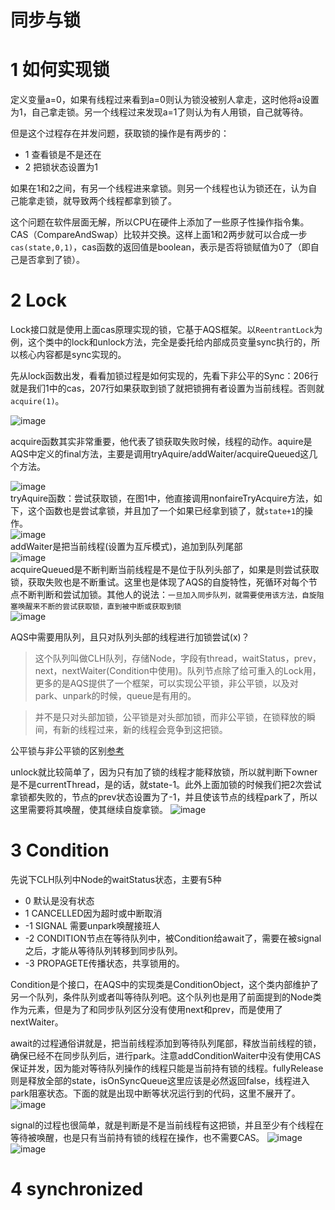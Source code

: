 # 同步与锁
# 1 如何实现锁
定义变量a=0，如果有线程过来看到a=0则认为锁没被别人拿走，这时他将a设置为1，自己拿走锁。另一个线程过来发现a=1了则认为有人用锁，自己就等待。

但是这个过程存在并发问题，获取锁的操作是有两步的：
- 1 查看锁是不是还在
- 2 把锁状态设置为1

如果在1和2之间，有另一个线程进来拿锁。则另一个线程也认为锁还在，认为自己能拿走锁，就导致两个线程都拿到锁了。

这个问题在软件层面无解，所以CPU在硬件上添加了一些原子性操作指令集。CAS（CompareAndSwap）比较并交换。这样上面1和2两步就可以合成一步`cas(state,0,1)`，cas函数的返回值是boolean，表示是否将锁赋值为0了（即自己是否拿到了锁）。
# 2 Lock
Lock接口就是使用上面cas原理实现的锁，它基于AQS框架。以`ReentrantLock`为例，这个类中的lock和unlock方法，完全是委托给内部成员变量sync执行的，所以核心内容都是sync实现的。

先从lock函数出发，看看加锁过程是如何实现的，先看下非公平的Sync：206行就是我们1中的cas，207行如果获取到锁了就把锁拥有者设置为当前线程。否则就`acquire(1)`。

![image](https://i.imgur.com/WP2ozNW.png)

acquire函数其实非常重要，他代表了锁获取失败时候，线程的动作。aquire是AQS中定义的final方法，主要是调用tryAquire/addWaiter/acquireQueued这几个方法。

![image](https://i.imgur.com/Se9Xsx6.png)  
tryAquire函数：尝试获取锁，在图1中，他直接调用nonfaireTryAcquire方法，如下，这个函数也是尝试拿锁，并且加了一个如果已经拿到锁了，就`state+1`的操作。  
![image](https://i.imgur.com/3i2rupz.png)  
addWaiter是把当前线程(设置为互斥模式)，追加到队列尾部  
![image](https://i.imgur.com/wK5EHvR.png)   
acquireQueued是不断判断当前线程是不是位于队列头部了，如果是则尝试获取锁，获取失败也是不断重试。这里也是体现了AQS的自旋特性，死循环对每个节点不断判断和尝试加锁。其他人的说法：`一旦加入同步队列，就需要使用该方法，自旋阻塞唤醒来不断的尝试获取锁，直到被中断或获取到锁`  
![image](https://i.imgur.com/B8fe55K.png)  

AQS中需要用队列，且只对队列头部的线程进行加锁尝试(x)？

> 这个队列叫做CLH队列，存储Node，字段有thread，waitStatus，prev，next，nextWaiter(Condition中使用)。队列节点除了给可重入的Lock用，更多的是AQS提供了一个框架，可以实现公平锁，非公平锁，以及对park、unpark的时候，queue是有用的。

> 并不是只对头部加锁，公平锁是对头部加锁，而非公平锁，在锁释放的瞬间，有新的线程过来，新的线程会竞争到这把锁。


公平锁与非公平锁的区别[参考](https://www.jianshu.com/p/f584799f1c77)


unlock就比较简单了，因为只有加了锁的线程才能释放锁，所以就判断下owner是不是currentThread，是的话，就state-1。此外上面加锁的时候我们把2次尝试拿锁都失败的，节点的prev状态设置为了-1，并且使该节点的线程park了，所以这里需要将其唤醒，使其继续自旋拿锁。
![image](https://i.imgur.com/QMtehyn.png)

# 3 Condition
先说下CLH队列中Node的waitStatus状态，主要有5种 
- 0 默认是没有状态 
- 1 CANCELLED因为超时或中断取消
- -1 SIGNAL 需要unpark唤醒接班人
- -2 CONDITION节点在等待队列中，被Condition给await了，需要在被signal之后，才能从等待队列转移到同步队列。
- -3 PROPAGETE传播状态，共享锁用的。

Condition是个接口，在AQS中的实现类是ConditionObject，这个类内部维护了另一个队列，条件队列或者叫等待队列吧。这个队列也是用了前面提到的Node类作为元素，但是为了和同步队列区分没有使用next和prev，而是使用了nextWaiter。


await的过程通俗讲就是，把当前线程添加到等待队列尾部，释放当前线程的锁，确保已经不在同步队列后，进行park。注意addConditionWaiter中没有使用CAS保证并发，因为能对等待队列操作的线程只能是当前持有锁的线程。fullyRelease则是释放全部的state，isOnSyncQueue这里应该是必然返回false，线程进入park阻塞状态。下面的就是出现中断等状况运行到的代码，这里不展开了。
![image](https://i.imgur.com/cFKKES4.png)

signal的过程也很简单，就是判断是不是当前线程有这把锁，并且至少有个线程在等待被唤醒，也是只有当前持有锁的线程在操作，也不需要CAS。
![image](https://i.imgur.com/2GI2A9c.png)  
![image](https://i.imgur.com/tEXqz7n.png)  
# 4 synchronized







